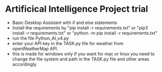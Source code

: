 # Artificical Intelligence Project trial
- Basic Desktop Assistant with if and else statements
- Install the requirements by "pip install -r requirements.txt" or "pip3 install -r requirements.txt" or "python -m pip install -r requirements.txt"
- run the file Python_AI_v4.py
- enter your API key in the TASK.py file for weather from openWeatherMap API.
- this is made for windows only if you want for mac or linux you need to change the file system and path in the TASK.py file and other areas accordingly.
